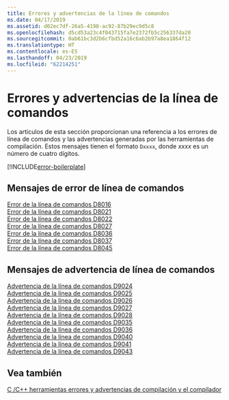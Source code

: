 ```yaml
---
title: Errores y advertencias de la línea de comandos
ms.date: 04/17/2019
ms.assetid: d02ec7df-26a5-4198-ac92-87b29ec9d5c8
ms.openlocfilehash: d5cd53a23c4f043715fa7e2372fb5c256337da20
ms.sourcegitcommit: 0ab61bc3d2b6cfbd52a16c6ab2b97a8ea1864f12
ms.translationtype: HT
ms.contentlocale: es-ES
ms.lasthandoff: 04/23/2019
ms.locfileid: "62214251"
---
```

# <a name="command-line-errors-and-warnings"></a>Errores y advertencias de la línea de comandos

Los artículos de esta sección proporcionan una referencia a los errores de línea de comandos y las advertencias generadas por las herramientas de compilación. Estos mensajes tienen el formato `Dxxxx`, donde *xxxx* es un número de cuatro dígitos.

[!INCLUDE[error-boilerplate](../../error-messages/includes/error-boilerplate.md)]

## <a name="command-line-error-messages"></a>Mensajes de error de línea de comandos

[Error de la línea de comandos D8016](../../error-messages/tool-errors/command-line-error-d8016.md) \
[Error de la línea de comandos D8021](../../error-messages/tool-errors/command-line-error-d8021.md) \
[Error de la línea de comandos D8022](../../error-messages/tool-errors/command-line-error-d8022.md) \
[Error de la línea de comandos D8027](../../error-messages/tool-errors/command-line-error-d8027.md) \
[Error de la línea de comandos D8036](../../error-messages/tool-errors/command-line-error-d8036.md) \
[Error de la línea de comandos D8037](../../error-messages/tool-errors/command-line-error-d8037.md) \
[Error de la línea de comandos D8045](../../error-messages/tool-errors/command-line-error-d8045.md)

## <a name="command-line-warning-messages"></a>Mensajes de advertencia de línea de comandos

[Advertencia de la línea de comandos D9024](../../error-messages/tool-errors/command-line-warning-d9024.md) \
[Advertencia de la línea de comandos D9025](../../error-messages/tool-errors/command-line-warning-d9025.md) \
[Advertencia de la línea de comandos D9026](../../error-messages/tool-errors/command-line-warning-d9026.md) \
[Advertencia de la línea de comandos D9027](../../error-messages/tool-errors/command-line-warning-d9027.md) \
[Advertencia de la línea de comandos D9028](../../error-messages/tool-errors/command-line-warning-d9028.md) \
[Advertencia de la línea de comandos D9035](../../error-messages/tool-errors/command-line-warning-d9035.md) \
[Advertencia de la línea de comandos D9036](../../error-messages/tool-errors/command-line-warning-d9036.md) \
[Advertencia de la línea de comandos D9040](../../error-messages/tool-errors/command-line-warning-d9040.md) \
[Advertencia de la línea de comandos D9041](../../error-messages/tool-errors/command-line-warning-d9041.md) \
[Advertencia de la línea de comandos D9043](../../error-messages/tool-errors/command-line-warning-d9043.md)

## <a name="see-also"></a>Vea también

[C /C++ herramientas errores y advertencias de compilación y el compilador](../compiler-errors-1/c-cpp-build-errors.md)
